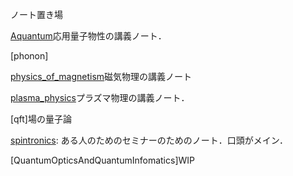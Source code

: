 ノート置き場

[Aquantum](https://github.com/YutoMSD/AQuantum/blob/main/main.pdf)応用量子物性の講義ノート．

[phonon]

[physics_of_magnetism](https://github.com/YutoMSD/physics_notes/blob/main/physics_of_magnetism/main.pdf)磁気物理の講義ノート

[plasma_physics](https://github.com/YutoMSD/physics_notes/blob/main/plasma_physics/main.pdf)プラズマ物理の講義ノート．

[qft]場の量子論

[spintronics](https://github.com/YutoMSD/physics_notes/blob/main/spintronics/main.pdf): ある人のためのセミナーのためのノート．口頭がメイン．

[QuantumOpticsAndQuantumInfomatics]WIP